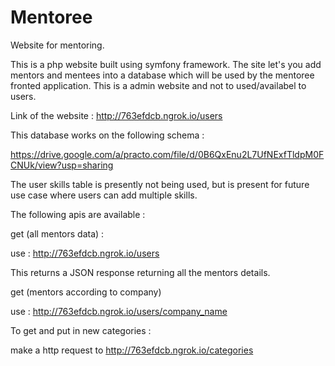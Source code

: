 # Mentoree
Website for mentoring.

This is a php website built using symfony framework. The site let's you add mentors and mentees into a database which will be used by the mentoree fronted application.
This is a admin website and not to used/availabel to users. 

Link of the website : http://763efdcb.ngrok.io/users


This database works on the following schema : 


https://drive.google.com/a/practo.com/file/d/0B6QxEnu2L7UfNExfTldpM0FCNUk/view?usp=sharing 


The user skills table is presently not being used, but is present for future use case where users can add multiple skills. 

The following apis are available :

get (all mentors data) :

use : http://763efdcb.ngrok.io/users

This returns a JSON response returning all the mentors details.

get (mentors according to company)

use : http://763efdcb.ngrok.io/users/company_name

To get and put in new categories :

make a http request to http://763efdcb.ngrok.io/categories


